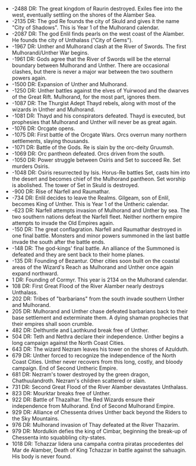 - -2488 DR: The great kingdom of Raurin destroyed. Exiles flee into the west, eventually settling on the shores of the Alamber Sea.
- -2135 DR: The god Re founds the city of Skuld and gives it the name "City of Shadows". This is Year 1 of the Mulhorand calendar.
- -2087 DR: The god Enlil finds pearls on the west coast of the Alamber. He founds the city of Unthalass ("City of Gems").
- -1967 DR: Unther and Mulhorand clash at the River of Swords. The first Mulhorandi/Unther War begins.
- -1961 DR: Gods agree that the River of Swords will be the eternal boundary between Mulhorand and Unther. There are occasional clashes, but there is never a major war between the two southern powers again.
- -1500 DR: Expansion of Unther and Mulhorand.
- -1250 DR: Unther battles against the elves of Yuirwood and the dwarves of the Great Rift. Mulhorand, for the most part, ignores them.
- -1087 DR: The Thurgist Adept Thayd rebels, along with most of the wizards in Unther and Mulhorand.
- -1081 DR: Thayd and his conspirators defeated. Thayd is executed, but prophesies that Mulhorand and Unther will never be as great again.
- -1076 DR: Orcgate opens.
- -1075 DR: First battle of the Orcgate Wars. Orcs overrun many northern settlements, slaying thousands.
- -1071 DR: Battle of the Gods. Re is slain by the orc-deity Gruumsh.
- -1069 DR: Orc pantheon defeated. Orcs driven from the south.
- -1050 DR: Power struggle between Osiris and Set to succeed Re. Set murders Osiris.
- -1048 DR: Osiris resurrected by Isis. Horus-Re battles Set, casts him into the desert and becomes chief of the Mulhorand pantheon. Set worship is abolished. The tower of Set in Skuld is destroyed.
- -900 DR: Rise of Narfell and Raumathar.
- -734 DR: Enlil decides to leave the Realms. Gilgeam, son of Enlil, becomes King of Unther. This is Year 1 of the Untheric calendar.
- -623 DR: Narfell attempts invasion of Mulhorand and Unther by sea. The two southern nations defeat the Narfell fleet. Neither northern empire attempts to invade the Old Empires again.
- -150 DR: The great conflagration. Narfell and Raumathar destroyed in one final battle. Monsters and minor powers summoned in the last battle invade the south after the battle ends.
- -148 DR: The god-kings' final battle. An alliance of the Summoned is defeated and they are sent back to their home planes.
- -135 DR: Founding of Bezantur. Other cities soon built on the coastal areas of the Wizard's Reach as Mulhorand and Unther once again expand northward.
- 1 DR: Founding of Cormyr. This year is 2134 on the Mulhorand calendar.
- 108 DR: First Great Flood of the River Alamber nearly destroys Unthalass.
- 202 DR: Tribes of "barbarians" from the south invade southern Unther and Mulhorand.
- 205 DR: Mulhorand and Unther chase defeated barbarians back to their base settlement and exterminate them. A dying shaman prophecies that their empires shall soon crumble.
- 482 DR: Delthuntle and Laothkund break free of Unther.
- 504 DR: Teth and Nethra declare their independence. Unther begins a long campaign against the North Coast Cities.
- 643 DR: The wizard Nezram leaves his tower on the shores of Azulduth.
- 679 DR: Unther forced to recognize the independence of the North Coast Cities. Unther never recovers from this long, costly, and bloody campaign. End of Second Untheric Empire.
- 681 DR: Nezram's tower destroyed by the green dragon, Chathuulandroth. Nezram's children scattered or slain.
- 731 DR: Second Great Flood of the River Alamber devastates Unthalass.
- 823 DR: Mourktar breaks free of Unther.
- 922 DR: Battle of Thazalhar. The Red Wizards ensure their independence from Mulhorand. End of Second Mulhorand Empire.
- 929 DR: Alliance of Chessenta drives Unther back beyond the Riders to the Sky Mountains.
- 976 DR: Mulhorand invasion of Thay defeated at the River Thazarim.
- 979 DR: Mordulkin defies the king of Cimbar, beginning the break-up of Chessenta into squabbling city-states.
- 1018 DR: Tchazzar lidera una campaña contra piratas procedentes del Mar de Alamber, Death of King Tchazzar in battle against the sahuagin. His body is never found.